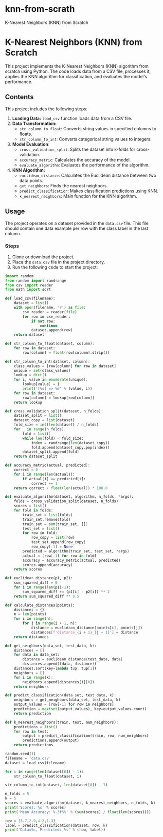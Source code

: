 # knn-from-scrath
K-Nearest Neighbors (KNN) from Scratch
# K-Nearest Neighbors (KNN) from Scratch

This project implements the K-Nearest Neighbors (KNN) algorithm from scratch using Python. The code loads data from a CSV file, processes it, applies the KNN algorithm for classification, and evaluates the model's performance.

## Contents

This project includes the following steps:

1. **Loading Data:** `load_csv` function loads data from a CSV file.
2. **Data Transformation:**
   - `str_column_to_float`: Converts string values in specified columns to floats.
   - `str_column_to_int`: Converts categorical string values to integers.
3. **Model Evaluation:**
   - `cross_validation_split`: Splits the dataset into k-folds for cross-validation.
   - `accuracy_metric`: Calculates the accuracy of the model.
   - `evaluate_algorithm`: Evaluates the performance of the algorithm.
4. **KNN Algorithm:**
   - `euclidean_distance`: Calculates the Euclidean distance between two data points.
   - `get_neighbors`: Finds the nearest neighbors.
   - `predict_classification`: Makes classification predictions using KNN.
   - `k_nearest_neighbors`: Main function for the KNN algorithm.

## Usage

The project operates on a dataset provided in the `data.csv` file. This file should contain one data example per row with the class label in the last column.

### Steps

1. Clone or download the project.
2. Place the `data.csv` file in the project directory.
3. Run the following code to start the project:

```python
import random
from random import randrange
from csv import reader
from math import sqrt

def load_csv(filename):
    dataset = list()
    with open(filename, 'r') as file:
        csv_reader = reader(file)
        for row in csv_reader:
            if not row:
                continue
            dataset.append(row)
    return dataset

def str_column_to_float(dataset, column):
    for row in dataset:
        row[column] = float(row[column].strip())

def str_column_to_int(dataset, column):
    class_values = [row[column] for row in dataset]
    unique = set(class_values)
    lookup = dict()
    for i, value in enumerate(unique):
        lookup[value] = i
        print('[%s] => %d' % (value, i))
    for row in dataset:
        row[column] = lookup[row[column]]
    return lookup

def cross_validation_split(dataset, n_folds):
    dataset_split = list()
    dataset_copy = list(dataset)
    fold_size = int(len(dataset) / n_folds)
    for _ in range(n_folds):
        fold = list()
        while len(fold) < fold_size:
            index = randrange(len(dataset_copy))
            fold.append(dataset_copy.pop(index))
        dataset_split.append(fold)
    return dataset_split

def accuracy_metric(actual, predicted):
    correct = 0
    for i in range(len(actual)):
        if actual[i] == predicted[i]:
            correct += 1
    return correct / float(len(actual)) * 100.0

def evaluate_algorithm(dataset, algorithm, n_folds, *args):
    folds = cross_validation_split(dataset, n_folds)
    scores = list()
    for fold in folds:
        train_set = list(folds)
        train_set.remove(fold)
        train_set = sum(train_set, [])
        test_set = list()
        for row in fold:
            row_copy = list(row)
            test_set.append(row_copy)
            row_copy[-1] = None
        predicted = algorithm(train_set, test_set, *args)
        actual = [row[-1] for row in fold]
        accuracy = accuracy_metric(actual, predicted)
        scores.append(accuracy)
    return scores

def euclidean_distance(p1, p2):
    sum_squared_diff = 0
    for i in range(len(p1)-1):
        sum_squared_diff += (p1[i] - p2[i]) ** 2
    return sum_squared_diff ** 0.5

def calculate_distances(points):
    distances = {}
    n = len(points)
    for i in range(n):
        for j in range(i + 1, n):
            distance = euclidean_distance(points[i], points[j])
            distances[f'distance_{i + 1}_{j + 1}'] = distance
    return distances

def get_neighbors(data_set, test_data, k):
    distances = []
    for data in data_set:
        distance = euclidean_distance(test_data, data)
        distances.append((data, distance))
    distances.sort(key=lambda tup: tup[1])
    neighbors = []
    for i in range(k):
        neighbors.append(distances[i][0])
    return neighbors

def predict_classification(data_set, test_data, k):
    neighbors = get_neighbors(data_set, test_data, k)
    output_values = [row[-1] for row in neighbors]
    prediction = max(set(output_values), key=output_values.count)
    return prediction

def k_nearest_neighbors(train, test, num_neighbors):
    predictions = list()
    for row in test:
        output = predict_classification(train, row, num_neighbors)
        predictions.append(output)
    return predictions

random.seed(1)
filename = 'data.csv'
dataset = load_csv(filename)

for i in range(len(dataset[0]) - 1):
    str_column_to_float(dataset, i)

str_column_to_int(dataset, len(dataset[0]) - 1)

n_folds = 5
k = 5
scores = evaluate_algorithm(dataset, k_nearest_neighbors, n_folds, k)
print('Scores: %s' % scores)
print('Mean Accuracy: %.3f%%' % (sum(scores) / float(len(scores))))

row = [5.7,2.9,4.2,1.3]
label = predict_classification(dataset, row, k)
print('Data=%s, Predicted: %s' % (row, label))
